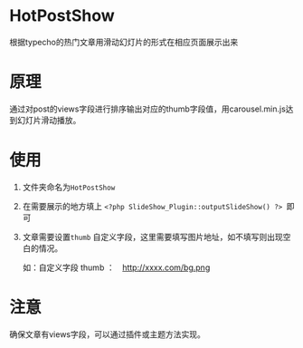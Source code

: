 # HotPostShow

根据typecho的热门文章用滑动幻灯片的形式在相应页面展示出来

# 原理
通过对post的views字段进行排序输出对应的thumb字段值，用carousel.min.js达到幻灯片滑动播放。

# 使用
1. 文件夹命名为`HotPostShow` 

2. 在需要展示的地方填上 `<?php SlideShow_Plugin::outputSlideShow() ?> `即可

3. 文章需要设置`thumb` 自定义字段，这里需要填写图片地址，如不填写则出现空白的情况。

   如：自定义字段 thumb ：　http://xxxx.com/bg.png 

# 注意
确保文章有views字段，可以通过插件或主题方法实现。
